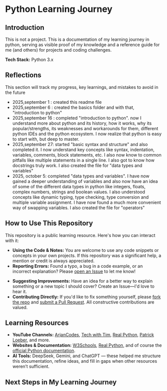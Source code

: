 # Python Learning Journey

## Introduction
This is not a project. This is a documentation of my learning journey in python, serving as visible proof of my knowledge and a reference guide for me (and others) for projects and coding challenges. 

**Tech Stack:** Python 3.x

## Reflections
This section will track my progress, key learnings, and mistakes to avoid in the future

* 2025,september 1 : created this readme file
* 2025,september 6 : created the basics folder and with that, "introduction to python"
* 2025,september 16 : completed "introduction to python". now I understand more about python and its history, how it works, why its popular/strengths, its weaknesses and workarounds for them, different python IDEs and the python ecosystem. I now realize that python is easy to start with, but deep to master. 
* 2025,september 27: started "basic syntax and structure" and also completed it. I now understand key concepts like syntax, indentation, variables, comments, block statements, etc. I also now know to common pitfalls like multiple statements in a single line. I also got to know how docstrings truly work. I also created the file for "data types and variables"
* 2025, october 5: completed "data types and variables". I have now gained a deeper understanding of variables and also now have an idea of some of the different data types in python like integers, floats, complex numbers, strings and boolean values. I also understood concepts like dynamic typing, type checking, type conversion and multiple variable assignment. I have now found a much more convenient way of swapping variables. I also created the file for "operators" 

## How to Use This Repository

This repository is a public learning resource. Here's how you can interact with it:

*   **Using the Code & Notes:** You are welcome to use any code snippets or concepts in your own projects. If this repository was a significant help, a mention or credit is always appreciated.
*   **Reporting Errors:** Found a typo, a bug in a code example, or an incorrect explanation? Please [open an Issue](https://docs.github.com/en/issues/tracking-your-work-with-issues/creating-an-issue) to let me know!
-   **Suggesting Improvements:** Have an idea for a better way to explain something or a new topic I should cover? Create an Issue—I'd love to hear it.
-   **Contributing Directly:** If you'd like to fix something yourself, please [fork the repo](https://docs.github.com/en/pull-requests/collaborating-with-pull-requests/working-with-forks/fork-a-repo) and [submit a Pull Request](https://docs.github.com/en/pull-requests/collaborating-with-pull-requests/proposing-changes-to-your-work-with-pull-requests/creating-a-pull-request). All constructive contributions are valued.

## Learning Resources
* **YouTube Channels:** [ArjanCodes](https://www.youtube.com/c/ArjanCodes), [Tech with Tim](https://www.youtube.com/c/TechWithTim), [Real Python](https://www.youtube.com/c/RealPython), [Patrick Loeber](https://www.youtube.com/c/PatrickLoeber), and more.  
* **Websites & Documentation:** [W3Schools](https://www.w3schools.com/python/default.asp), [Real Python](https://realpython.com/), and of course the [official Python documentation](https://www.python.org/doc/).  
* **AI Tools:** DeepSeek, Gemini, and ChatGPT — these helped me structure this documentation, refine ideas, and fill in gaps when other resources weren’t sufficient.

## Next Steps in My Learning Journey
